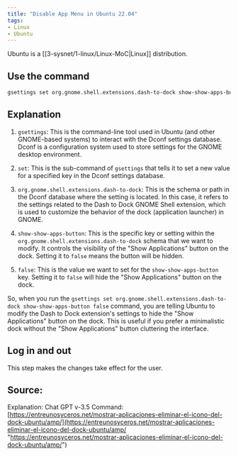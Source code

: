 ```yaml
---
title: "Disable App Menu in Ubuntu 22.04"
tags:
- Linux
- Ubuntu
---
```


Ubuntu is a [[3-sysnet/1-linux/Linux-MoC|Linux]] distribution.

## Use the command

```bash
gsettings set org.gnome.shell.extensions.dash-to-dock show-show-apps-button false
```

## Explanation

1. `gsettings`: This is the command-line tool used in Ubuntu (and other GNOME-based systems) to interact with the Dconf settings database. Dconf is a configuration system used to store settings for the GNOME desktop environment.
    
2. `set`: This is the sub-command of `gsettings` that tells it to set a new value for a specified key in the Dconf settings database.
    
3. `org.gnome.shell.extensions.dash-to-dock`: This is the schema or path in the Dconf database where the setting is located. In this case, it refers to the settings related to the Dash to Dock GNOME Shell extension, which is used to customize the behavior of the dock (application launcher) in GNOME.
    
4. `show-show-apps-button`: This is the specific key or setting within the `org.gnome.shell.extensions.dash-to-dock` schema that we want to modify. It controls the visibility of the "Show Applications" button on the dock. Setting it to `false` means the button will be hidden.
    
5. `false`: This is the value we want to set for the `show-show-apps-button` key. Setting it to `false` will hide the "Show Applications" button on the dock.
    

So, when you run the `gsettings set org.gnome.shell.extensions.dash-to-dock show-show-apps-button false` command, you are telling Ubuntu to modify the Dash to Dock extension's settings to hide the "Show Applications" button on the dock. This is useful if you prefer a minimalistic dock without the "Show Applications" button cluttering the interface.


## Log in and out

This step makes the changes take effect for the user.

## Source:

Explanation: Chat GPT v-3.5
Command: [https://entreunosyceros.net/mostrar-aplicaciones-eliminar-el-icono-del-dock-ubuntu/amp/](https://entreunosyceros.net/mostrar-aplicaciones-eliminar-el-icono-del-dock-ubuntu/amp/ "https://entreunosyceros.net/mostrar-aplicaciones-eliminar-el-icono-del-dock-ubuntu/amp/") 


